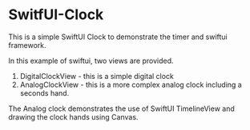 # SwitfUI-Clock
This is a simple SwiftUI Clock to demonstrate the timer and swiftui framework.

In this example of swiftui, two views are provided.
1. DigitalClockView - this is a simple digital clock
2. AnalogClockView - this is a more complex analog clock including a seconds hand.

The Analog clock demonstrates the use of SwiftUI TimelineView and drawing the clock hands using Canvas.
